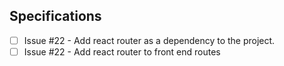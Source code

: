 ## Specifications

- [ ] Issue #22 - Add react router as a dependency to the project.
- [ ] Issue #22 - Add react router to front end routes